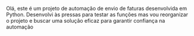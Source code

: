 Olá, este é um projeto de automação de envio de faturas desenvolvida em Python. 
Desenvolvi às pressas para testar as funções mas vou reorganizar o projeto e buscar uma solução eficaz para garantir confiança na automação
